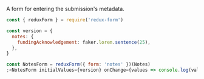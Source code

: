 A form for entering the submission's metadata.

```js
const { reduxForm } = require('redux-form')

const version = {
  notes: {
    fundingAcknowledgement: faker.lorem.sentence(25),
  },
}

const NotesForm = reduxForm({ form: 'notes' })(Notes)
;<NotesForm initialValues={version} onChange={values => console.log(values)} />
```
